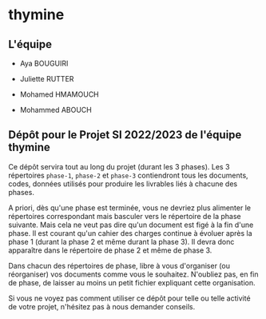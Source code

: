 # thymine

## L'équipe 

* Aya BOUGUIRI
    
* Juliette RUTTER
    
* Mohamed HMAMOUCH
    
* Mohammed ABOUCH


## Dépôt pour le Projet SI 2022/2023 de l'équipe thymine

Ce dépôt servira tout au long du projet (durant les 3 phases). Les 3
répertoires `phase-1`, `phase-2` et `phase-3` contiendront tous les
documents, codes, données utilisés pour produire les livrables liés à
chacune des phases.

A priori, dès qu'une phase est terminée, vous ne devriez plus alimenter
le répertoires correspondant mais basculer vers le répertoire de la
phase suivante.  Mais cela ne veut pas dire qu'un document est figé à la
fin d'une phase. Il est courant qu'un cahier des charges continue à
évoluer après la phase 1 (durant la phase 2 et même durant la phase
3). Il devra donc apparaître dans le répertoire de phase 2 et même de
phase 3.

Dans chacun des répertoires de phase, libre à vous d'organiser (ou
réorganiser) vos documents comme vous le souhaitez. N'oubliez pas, en
fin de phase, de laisser au moins un petit fichier expliquant cette
organisation.

Si vous ne voyez pas comment utiliser ce dépôt pour telle ou telle
activité de votre projet, n'hésitez pas à nous demander conseils.
